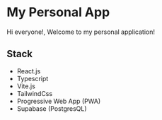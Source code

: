 # My Personal App

Hi everyone!, Welcome to my personal application!

## Stack

- React.js
- Typescript
- Vite.js
- TailwindCss
- Progressive Web App (PWA)
- Supabase (PostgresQL)

